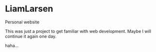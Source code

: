 # LiamLarsen #

Personal website

This was just a project to get familiar with web development. 
Maybe I will continue it again one day. 

haha...
